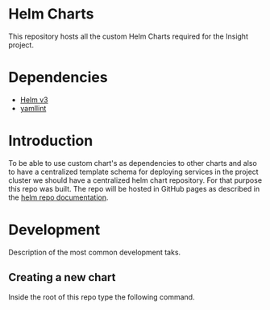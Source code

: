 # Helm Charts

This repository hosts all the custom Helm Charts required for the Insight project.

# Dependencies

- [Helm v3](https://helm.sh/docs/intro/quickstart/#install-helm)
- [yamllint](https://yamllint.readthedocs.io/en/stable/)

# Introduction

To be able to use custom chart's as dependencies to other charts and also to have a centralized template schema for deploying services in the project cluster we should have a centralized helm chart repository. For that purpose this repo was built. The repo will be hosted in GitHub pages as described in the [helm repo documentation](https://helm.sh/docs/topics/chart_repository/).

# Development

Description of the most common development taks.

## Creating a new chart

Inside the root of this repo type the following command.